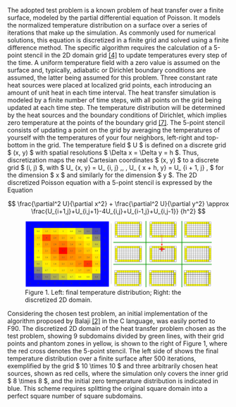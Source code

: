 The adopted test problem is a known problem of heat transfer over a finite surface, modeled by the partial differential equation of Poisson. It models the normalized temperature distribution on a surface over a series of iterations that make up the simulation. As commonly used for numerical solutions, this equation is discretized in a finite grid and solved using a finite difference method. The specific algorithm requires the calculation of a 5-point stencil in the 2D domain grid [[4]](references.md#4) to update temperatures every step of the time.
A uniform temperature field with a zero value is assumed on the surface and, typically, adiabatic or Dirichlet boundary conditions are assumed, the latter being assumed for this problem. Three constant rate heat sources were placed at localized grid points, each introducing an amount of unit heat in each time interval. The heat transfer simulation is modeled by a finite number of time steps, with all points on the grid being updated at each time step.
The temperature distribution will be determined by the heat sources and the boundary conditions of Dirichlet, which implies zero temperature at the points of the boundary grid [[7]](references.md#7). The 5-point stencil consists of updating a point on the grid by averaging the temperatures of yourself with the temperatures of your four neighbors, left-right and top-bottom in the grid.
The temperature field $ U $ is defined on a discrete grid $ (x, y) $ with spatial resolutions $ \Delta x = \Delta y = h $. Thus, discretization maps the real Cartesian coordinates $ (x, y) $ to a discrete grid $ (i, j) $, with $ U_ {x, y} = U_ {i, j} \,, \, U_ { x + h, y} = U_ {i + 1, j} \, $ for the dimension $ x $ and similarly for the dimension $ y $. The 2D discretized Poisson equation with a 5-point stencil is expressed by the Equation

$$
\frac{\partial^2 U}{\partial x^2} +
\frac{\partial^2 U}{\partial y^2} \approx
\frac{U_{i+1,j}+U_{i,j+1}-4U_{i,j}+U_{i-1,j}+U_{i,j-1}} {h^2}
$$

<figure>
<img src=img/calomalhtran.png>
<figcaption>Figure 1. Left: final temperature distribution; Right: the discretized 2D domain.</figcaption>
</figure>

Considering the chosen test problem, an initial implementation of the algorithm proposed by Balaji [[2]](references.md#2) in the C language, was easily ported to F90. The discretized 2D domain of the heat transfer problem chosen as the test problem, showing 9 subdomains divided by green lines, with their grid points and phantom zones in yellow, is shown to the right of Figure 1, where the red cross denotes the 5-point stencil. The left side of shows the final temperature distribution over a finite surface after 500 iterations, exemplified by the grid $ 10 \times 10 $ and three arbitrarily chosen heat sources, shown as red cells, where the simulation only covers the inner grid $ 8 \times 8 $, and the initial zero temperature distribution is indicated in blue. This scheme requires splitting the original square domain into a perfect square number of square subdomains.
